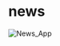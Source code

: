 # news





![News_App](https://user-images.githubusercontent.com/84459939/189492649-395d91b7-41fc-4172-ad15-4354d744cadb.png)
